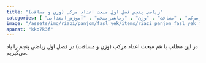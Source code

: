 ```yaml
---
title: "ریاضی پنجم فصل اول مبحث اعداد مرکب (وزن و مسافت)"
categories: [ "فصل_اول_ریاضی_پنجم" , "اعداد_مرکب" , "مسافت" , "وزن" , "ریاضی_پنجم" , "آموزش_ابتدایی" ]
image: "/assets/img/riazi/panjom/fasl_yek/items/riazi_panjom_fasl_yek_mabhas_adad_morakab_vazn_masafat.jpg"
aparat: "kko7k3f"
---
```


در این مطلب با هم مبحث اعداد مرکب (وزن و مسافت) در فصل اول ریاضی پنجم را یاد می‌گیریم.

